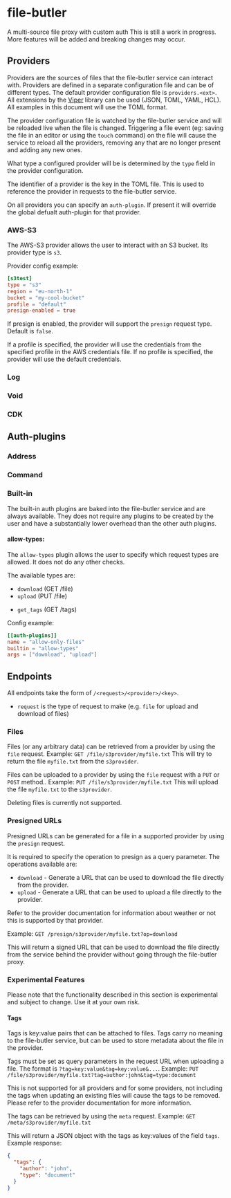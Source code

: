 # file-butler
A multi-source file proxy with custom auth
This is still a work in progress. More features will be added and breaking changes may occur.

## Providers

Providers are the sources of files that the file-butler service can interact with.
Providers are defined in a separate configuration file and can be of different types.
The default provider configuration file is `providers.<ext>`. All extensions by the [Viper](https://github.com/spf13/viper) library can be used (JSON, TOML, YAML, HCL).
All examples in this document will use the TOML format.

The provider configuration file is watched by the file-butler service and will be reloaded live when the file is changed.
Triggering a file event (eg: saving the file in an editor or using the `touch` command) on the file will cause the service to reload all the providers, removing any that are no longer present and adding any new ones.

What type a configured provider will be is determined by the `type` field in the provider configuration.

The identifier of a provider is the key in the TOML file. This is used to reference the provider in requests to the file-butler service.

On all providers you can specify an `auth-plugin`. If present it will override the global defualt auth-plugin for that provider.

### AWS-S3

The AWS-S3 provider allows the user to interact with an S3 bucket. Its provider type is `s3`.

Provider config example:

```toml
[s3test]
type = "s3"
region = "eu-north-1"
bucket = "my-cool-bucket"
profile = "default"
presign-enabled = true
```

If presign is enabled, the provider will support the `presign` request type.
Default is `false`.

If a profile is specified, the provider will use the credentials from the specified profile in the AWS credentials file.
If no profile is specified, the provider will use the default credentials.

### Log

### Void

### CDK

## Auth-plugins

### Address

### Command

### Built-in

The built-in auth plugins are baked into the file-butler service and are always available.
They does not require any plugins to be created by the user and have a substantially lower overhead than the other auth plugins.

#### allow-types:

The `allow-types` plugin allows the user to specify which request types are allowed. It does not do any other checks.

The available types are:
- `download` (GET /file)
- `upload` (PUT /file)
<!-- - `presign` (GET /presign) -->
- `get_tags` (GET /tags)
<!-- - `set_tags` (PUT /tags) -->

Config example:

```toml
[[auth-plugins]]
name = "allow-only-files"
builtin = "allow-types"
args = ["download", "upload"]
```

## Endpoints

All endpoints take the form of `/<request>/<provider>/<key>`.

- `request` is the type of request to make (e.g. `file` for upload and download of files)

### Files

Files (or any arbitrary data) can be retrieved from a provider by using the `file` request.
Example: `GET /file/s3provider/myfile.txt`
This will try to return the file `myfile.txt` from the `s3provider`.

Files can be uploaded to a provider by using the `file` request with a `PUT` or `POST` method..
Example: `PUT /file/s3provider/myfile.txt`
This will upload the file `myfile.txt` to the `s3provider`.

Deleting files is currently not supported.

### Presigned URLs

Presigned URLs can be generated for a file in a supported provider by using the `presign` request.

It is required to specify the operation to presign as a query parameter.
The operations available are:
- `download` - Generate a URL that can be used to download the file directly from the provider.
- `upload` - Generate a URL that can be used to upload a file directly to the provider.

Refer to the provider documentation for information about weather or not this is supported by that provider.

Example: `GET /presign/s3provider/myfile.txt?op=download`

This will return a signed URL that can be used to download the file directly from the service behind the provider without going through the file-butler proxy.

### Experimental Features
Please note that the functionality described in this section is experimental and subject to change. Use it at your own risk.

#### Tags

Tags is key:value pairs that can be attached to files. Tags carry no meaning to the file-butler service, but can be used to store metadata about the file in the provider.

Tags must be set as query parameters in the request URL when uploading a file. The format is `?tag=key:value&tag=key:value&...`.
Example: `PUT /file/s3provider/myfile.txt?tag=author:john&tag=type:document`

This is not supported for all providers and for some providers, not including the tags when updating an existing files will cause the tags to be removed.
Please refer to the provider documentation for more information.

The tags can be retrieved by using the `meta` request.
Example: `GET /meta/s3provider/myfile.txt`

This will return a JSON object with the tags as key:values of the field `tags`.
Example response:
```json
{
  "tags": {
    "author": "john",
    "type": "document"
  }
}
```